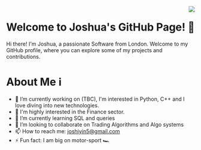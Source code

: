 <img align="right" src="https://visitor-badge.laobi.icu/badge?page_id=GwinzTV.GwinzTV" />

# Welcome to Joshua's GitHub Page! 👋

Hi there! I'm Joshua, a passionate Software from London. Welcome to my GitHub profile, where you can explore some of my projects and contributions.

# About Me ℹ️

- 🔭 I’m currently working on (TBC),  I'm interested in Python, C++ and I love diving into new technologies.
- 🏦 I'm highly interested in the Finance sector.
- 🌱 I’m currently learning SQL and queries
- 👯 I’m looking to collaborate on Trading Algorithms and Algo systems
- 📫 How to reach me: joshiyin5@gmail.com
- ⚡ Fun fact: I am big on motor-sport 🏎️


<!--
**GwinzTV/GwinzTV** is a ✨ _special_ ✨ repository because its `README.md` (this file) appears on your GitHub profile.

Here are some ideas to get you started:

- 🔭 I’m currently working on ...
- 🌱 I’m currently learning ...
- 👯 I’m looking to collaborate on ...
- 🤔 I’m looking for help with ...
- 💬 Ask me about ...
- 📫 How to reach me: ...
- 😄 Pronouns: ...
- ⚡ Fun fact: ...
-->
